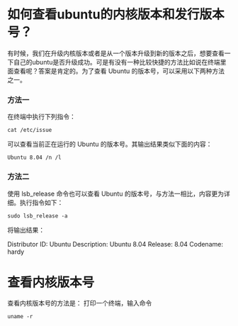 # 如何查看ubuntu的内核版本和发行版本号？

有时候，我们在升级内核版本或者是从一个版本升级到新的版本之后，想要查看一下自己的ubuntu是否升级成功。可是有没有一种比较快捷的方法比如说在终端里面查看呢？答案是肯定的。为了查看 Ubuntu 的版本号，可以采用以下两种方法之一。

### 方法一

在终端中执行下列指令：

```
cat /etc/issue
```

可以查看当前正在运行的 Ubuntu 的版本号。其输出结果类似下面的内容：

```
Ubuntu 8.04 /n /l
```

### 方法二

使用 lsb_release 命令也可以查看 Ubuntu 的版本号，与方法一相比，内容更为详细。执行指令如下：

```
sudo lsb_release -a
```

将输出结果：

Distributor ID:    Ubuntu
Description:    Ubuntu 8.04
Release:    8.04
Codename:    hardy

# 查看内核版本号

查看内核版本号的方法是：
打印一个终端，输入命令

```
uname -r
```